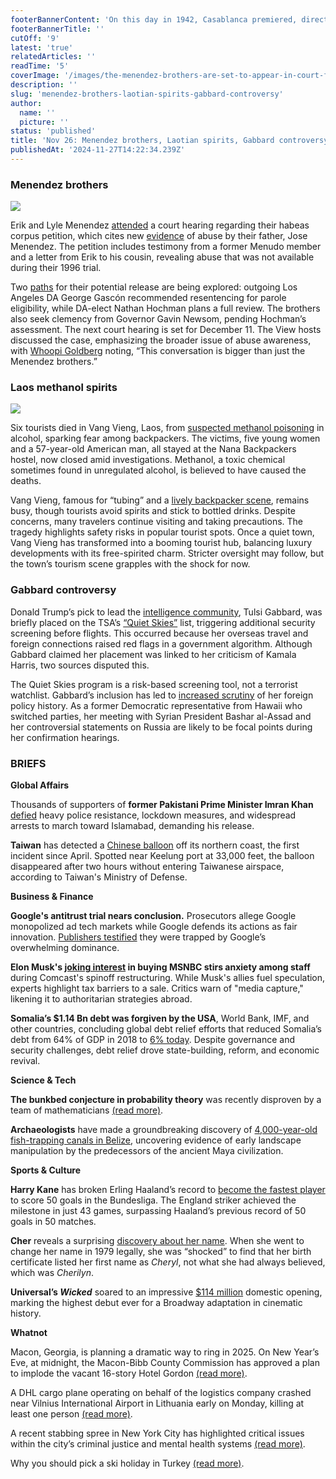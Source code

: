 ```yaml
---
footerBannerContent: 'On this day in 1942, Casablanca premiered, directed by Michael Curtiz and starring Humphrey Bogart, Ingrid Bergman, and Paul Henreid, becoming one of Hollywood''s most-revered films.'
footerBannerTitle: ''
cutOff: '9'
latest: 'true'
relatedArticles: ''
readTime: '5'
coverImage: '/images/the-menendez-brothers-are-set-to-appear-in-court-for-the-first-time-in-28-years-IwMT.jpg'
description: ''
slug: 'menendez-brothers-laotian-spirits-gabbard-controversy'
author:
  name: ''
  picture: ''
status: 'published'
title: 'Nov 26: Menendez brothers, Laotian spirits, Gabbard controversy'
publishedAt: '2024-11-27T14:22:34.239Z'
---
```


### Menendez brothers

![](/images/the-menendez-brothers-are-set-to-appear-in-court-for-the-first-time-in-28-years-E3NT.jpg)

Erik and Lyle Menendez [attended](https://abcnews.go.com/US/menendez-brothers-case-back-court-hearing-petition-review/story?id=116127153) a court hearing regarding their habeas corpus petition, which cites new [evidence](https://www.euronews.com/2024/11/25/judge-to-decide-if-new-evidence-could-set-menendez-brothers-free) of abuse by their father, Jose Menendez. The petition includes testimony from a former Menudo member and a letter from Erik to his cousin, revealing abuse that was not available during their 1996 trial. 

Two [paths](https://www.nbcnews.com/news/us-news/menendez-brothers-free-resentencing-rcna181428) for their potential release are being explored: outgoing Los Angeles DA George Gascón recommended resentencing for parole eligibility, while DA-elect Nathan Hochman plans a full review. The brothers also seek clemency from Governor Gavin Newsom, pending Hochman’s assessment. The next court hearing is set for December 11. The View hosts discussed the case, emphasizing the broader issue of abuse awareness, with [Whoopi Goldberg](https://www.newsweek.com/whoopi-goldberg-view-cases-reviewed-menendez-brothers-released-1991378) noting, “This conversation is bigger than just the Menendez brothers.”

### Laos methanol spirits

![](/images/-don-t-drink-the-spirits--story--laos-methanol-deaths-AxMz.jpg)

Six tourists died in Vang Vieng, Laos, from [suspected methanol poisoning](https://www.bbc.com/news/articles/c624kd71dj3o) in alcohol, sparking fear among backpackers. The victims, five young women and a 57-year-old American man, all stayed at the Nana Backpackers hostel, now closed amid investigations. Methanol, a toxic chemical sometimes found in unregulated alcohol, is believed to have caused the deaths.

Vang Vieng, famous for “tubing” and a [lively backpacker scene](https://edition.cnn.com/2024/11/22/travel/laos-methanol-deaths-vang-vieng-intl-hnk/index.html), remains busy, though tourists avoid spirits and stick to bottled drinks. Despite concerns, many travelers continue visiting and taking precautions. The tragedy highlights safety risks in popular tourist spots. Once a quiet town, Vang Vieng has transformed into a booming tourist hub, balancing luxury developments with its free-spirited charm. Stricter oversight may follow, but the town’s tourism scene grapples with the shock for now.

### Gabbard controversy

Donald Trump’s pick to lead the [intelligence community](https://edition.cnn.com/2024/11/22/politics/tulsi-gabbard-government-watch-list-travel-connections/index.html?iid=cnn_buildContentRecirc_end_recirc), Tulsi Gabbard, was briefly placed on the TSA’s [“Quiet Skies”](https://www.tsa.gov/blog/2018/08/22/facts-about-quiet-skies) list, triggering additional security screening before flights. This occurred because her overseas travel and foreign connections raised red flags in a government algorithm. Although Gabbard claimed her placement was linked to her criticism of Kamala Harris, two sources disputed this.

The Quiet Skies program is a risk-based screening tool, not a terrorist watchlist. Gabbard’s inclusion has led to [increased scrutiny](https://www.ndtv.com/world-news/tulsi-gabbard-trumps-intelligence-pick-set-to-face-tough-questions-7099454) of her foreign policy history. As a former Democratic representative from Hawaii who switched parties, her meeting with Syrian President Bashar al-Assad and her controversial statements on Russia are likely to be focal points during her confirmation hearings.

### BRIEFS

**Global Affairs**

Thousands of supporters of **former Pakistani Prime Minister Imran Khan** [defied](https://apnews.com/article/pakistan-lockdown-imran-khan-rally-clashes-belarus-ec6cb96753c83be24b20cd32588ead71) heavy police resistance, lockdown measures, and widespread arrests to march toward Islamabad, demanding his release.

**Taiwan** has detected a [Chinese balloon](https://www.reuters.com/world/asia-pacific/taiwan-reports-chinese-balloon-first-time-six-months-2024-11-25/) off its northern coast, the first incident since April. Spotted near Keelung port at 33,000 feet, the balloon disappeared after two hours without entering Taiwanese airspace, according to Taiwan's Ministry of Defense.

**Business & Finance** 

**Google's antitrust trial nears conclusion.** Prosecutors allege Google monopolized ad tech markets while Google defends its actions as fair innovation. [Publishers testified](https://www.msn.com/en-us/news/us/google-s-us-antitrust-trial-over-online-ad-empire-draws-to-a-close/ar-AA1uJaFo) they were trapped by Google’s overwhelming dominance.

**Elon Musk's [joking interest](https://x.com/elonmusk/status/1860591666941558854?ref_src=twsrc%5Etfw%7Ctwcamp%5Etweetembed%7Ctwterm%5E1860591666941558854%7Ctwgr%5E2444fd1b911199f75783e858e537bbc2cd289e60%7Ctwcon%5Es1_c10&ref_url=https%3A%2F%2Fwww.vanityfair.com%2Fnews%2Fstory%2Felon-musk-jokes-msnbc-purchase) in buying MSNBC stirs anxiety among staff** during Comcast's spinoff restructuring. While Musk's allies fuel speculation, experts highlight tax barriers to a sale. Critics warn of "media capture," likening it to authoritarian strategies abroad.

**Somalia’s $1.14 Bn debt was forgiven by the USA**, World Bank, IMF, and other countries, concluding global debt relief efforts that reduced Somalia’s debt from 64% of GDP in 2018 to [6% today](https://www.theguardian.com/global-development/2024/nov/06/somalia-debt-relief-us-cancels-billion-dollar-loans-hipc#:~:text=According%20to%20the%20World%20Bank,loan%20provided%20by%20Saudi%20Arabia.). Despite governance and security challenges, debt relief drove state-building, reform, and economic revival.

**Science & Tech**

**The bunkbed conjecture in probability theory** was recently disproven by a team of mathematicians [(read more)](https://www.wired.com/story/maths-bunkbed-conjecture-has-been-debunked/). 

**Archaeologists** have made a groundbreaking discovery of [4,000-year-old fish-trapping canals in Belize](https://apnews.com/article/maya-fish-canal-civilization-pyramids-ebec21901049b634ab910d8190cf89ef), uncovering evidence of early landscape manipulation by the predecessors of the ancient Maya civilization.

**Sports & Culture**

**Harry Kane** has broken Erling Haaland’s record to [become the fastest player](https://edition.cnn.com/2024/11/23/sport/harry-kane-erling-haaland-goalscoring-record-spt-intl/index.html) to score 50 goals in the Bundesliga. The England striker achieved the milestone in just 43 games, surpassing Haaland’s previous record of 50 goals in 50 matches.

**Cher** reveals a surprising [discovery about her name](https://edition.cnn.com/2024/11/23/entertainment/cher-first-name-memoir/index.html). When she went to change her name in 1979 legally, she was “shocked” to find that her birth certificate listed her first name as *Cheryl*, not what she had always believed, which was *Cherilyn*.

**Universal’s *Wicked*** soared to an impressive [$114 million](https://www.cnbc.com/2024/11/24/wicked-soars-with-114-million-domestic-opening-gladiator-snares-55point5-million.html) domestic opening, marking the highest debut ever for a Broadway adaptation in cinematic history.

**Whatnot**

Macon, Georgia, is planning a dramatic way to ring in 2025. On New Year’s Eve, at midnight, the Macon-Bibb County Commission has approved a plan to implode the vacant 16-story Hotel Gordon [(read more)](https://apnews.com/article/macon-georgia-new-years-hotel-implosion-demolition-ff2a2bcdb4dec5a66b536a682855ba4a). 

A DHL cargo plane operating on behalf of the logistics company crashed near Vilnius International Airport in Lithuania early on Monday, killing at least one person [(read more)](https://www.dw.com/en/dhl-cargo-plane-crashes-near-vilnius-airport-in-lithuania/a-70875160).

A recent stabbing spree in New York City has highlighted critical issues within the city’s criminal justice and mental health systems [(read more)](https://edition.cnn.com/2024/11/24/us/ramon-rivera-nyc-stabbings/index.html).

Why you should pick a ski holiday in Turkey [(read more)](https://www.thrillist.com/travel/nation/visit-kaya-palazzo-kartalkaya-ski-resort-turkiye).